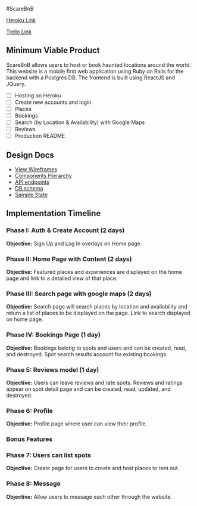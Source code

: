 #ScareBnB

[Heroku Link](https://scarebnb-aa.herokuapp.com/)

[Trello Link](https://trello.com/)

## Minimum Viable Product

ScareBnB allows users to host or book haunted locations around the world. This website is a mobile first web application using Ruby on Rails for the backend with a Postgres DB. The frontend is built using ReactJS and JQuery.

- [ ] Hosting on Heroku
- [ ] Create new accounts and login
- [ ] Places
- [ ] Bookings
- [ ] Search (by Location & Availability) with Google Maps
- [ ] Reviews
- [ ] Production README

## Design Docs
* [View Wireframes](wireframes.md)
* [Components Hierarchy](components-hierarchy.md)
* [API endpoints](api-endpoints.md)
* [DB schema](db-schema.md)
* [Sample State](sample-state.md)

## Implementation Timeline

### Phase I: Auth & Create Account (2 days)

**Objective:** Sign Up and Log In overlays on Home page.

### Phase II: Home Page with Content (2 days)

**Objective:** Featured places and experiences are displayed on the home page and link to a detailed view of that place.

### Phase III: Search page with google maps (2 days)

**Objective:** Search page will search places by location and availability and return a list of places to be displayed on the page. Link to search displayed on home page.

### Phase IV: Bookings Page (1 day)

**Objective:** Bookings belong to spots and users and can be created, read, and destroyed. Spot search results account for existing bookings.

### Phase 5: Reviews model (1 day)

**Objective:** Users can leave reviews and rate spots. Reviews and ratings appear on spot detail page and can be created, read, updated, and destroyed.

### Phase 6: Profile

**Objective:** Profile page where user can view their profile.

### Bonus Features

### Phase 7: Users can list spots

**Objective:** Create page for users to create and host places to rent out.

### Phase 8: Message

**Objective:** Allow users to message each other through the website.

